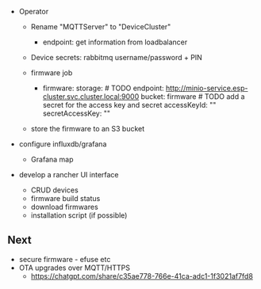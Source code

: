 - Operator

  - Rename "MQTTServer" to "DeviceCluster"
    - endpoint: get information from loadbalancer
  - Device secrets: rabbitmq username/password + PIN
  - firmware job

    - firmware:
      storage: # TODO
      endpoint: http://minio-service.esp-cluster.svc.cluster.local:9000
      bucket: firmware # TODO add a secret for the access key and secret
      accessKeyId: ""
      secretAccessKey: ""

  - store the firmware to an S3 bucket

- configure influxdb/grafana
  - Grafana map
- develop a rancher UI interface
  - CRUD devices
  - firmware build status
  - download firmwares
  - installation script (if possible)

## Next

- secure firmware - efuse etc
- OTA upgrades over MQTT/HTTPS
  - https://chatgpt.com/share/c35ae778-766e-41ca-adc1-1f3021af7fd8
